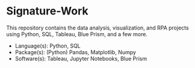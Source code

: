 # Signature-Work <br /> 

This repository contains the data analysis, visualization, and RPA projects using Python, SQL, Tableau, Blue Prism, and a few more. <br /> 

- Language(s): Python, SQL <br /> 
- Package(s): (Python) Pandas, Matplotlib, Numpy
- Software(s): Tableau, Jupyter Notebooks, Blue Prism
